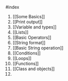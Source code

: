 #index

1. [[Some Basics]]
2. [[Print output]]
3. [[Variable and types]]
4. [[Lists]]
5. [[Basic Operators]]
6. [[String format]]
7. [[Basic String operation]]
8. [[Conditions]]
9. [[Loops]]
10. [[Functions]]
11. [[Class and objects]]
12. 